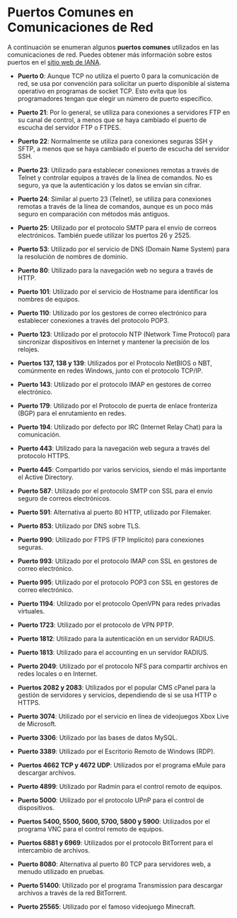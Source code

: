 # Puertos Comunes en Comunicaciones de Red

A continuación se enumeran algunos **puertos comunes** utilizados en las comunicaciones de red. Puedes obtener más información sobre estos puertos en el [sitio web de IANA](https://www.iana.org/assignments/service-names-port-numbers/service-names-port-numbers.xhtml?&page=1).

- **Puerto 0**: Aunque TCP no utiliza el puerto 0 para la comunicación de red, se usa por convención para solicitar un puerto disponible al sistema operativo en programas de socket TCP. Esto evita que los programadores tengan que elegir un número de puerto específico.

- **Puerto 21**: Por lo general, se utiliza para conexiones a servidores FTP en su canal de control, a menos que se haya cambiado el puerto de escucha del servidor FTP o FTPES.

- **Puerto 22**: Normalmente se utiliza para conexiones seguras SSH y SFTP, a menos que se haya cambiado el puerto de escucha del servidor SSH.

- **Puerto 23**: Utilizado para establecer conexiones remotas a través de Telnet y controlar equipos a través de la línea de comandos. No es seguro, ya que la autenticación y los datos se envían sin cifrar.

- **Puerto 24**: Similar al puerto 23 (Telnet), se utiliza para conexiones remotas a través de la línea de comandos, aunque es un poco más seguro en comparación con métodos más antiguos.

- **Puerto 25**: Utilizado por el protocolo SMTP para el envío de correos electrónicos. También puede utilizar los puertos 26 y 2525.

- **Puerto 53**: Utilizado por el servicio de DNS (Domain Name System) para la resolución de nombres de dominio.

- **Puerto 80**: Utilizado para la navegación web no segura a través de HTTP.

- **Puerto 101**: Utilizado por el servicio de Hostname para identificar los nombres de equipos.

- **Puerto 110**: Utilizado por los gestores de correo electrónico para establecer conexiones a través del protocolo POP3.

- **Puerto 123**: Utilizado por el protocolo NTP (Network Time Protocol) para sincronizar dispositivos en Internet y mantener la precisión de los relojes.

- **Puertos 137, 138 y 139**: Utilizados por el Protocolo NetBIOS o NBT, comúnmente en redes Windows, junto con el protocolo TCP/IP.

- **Puerto 143**: Utilizado por el protocolo IMAP en gestores de correo electrónico.

- **Puerto 179**: Utilizado por el Protocolo de puerta de enlace fronteriza (BGP) para el enrutamiento en redes.

- **Puerto 194**: Utilizado por defecto por IRC (Internet Relay Chat) para la comunicación.

- **Puerto 443**: Utilizado para la navegación web segura a través del protocolo HTTPS.

- **Puerto 445**: Compartido por varios servicios, siendo el más importante el Active Directory.

- **Puerto 587**: Utilizado por el protocolo SMTP con SSL para el envío seguro de correos electrónicos.

- **Puerto 591**: Alternativa al puerto 80 HTTP, utilizado por Filemaker.

- **Puerto 853**: Utilizado por DNS sobre TLS.

- **Puerto 990**: Utilizado por FTPS (FTP Implícito) para conexiones seguras.

- **Puerto 993**: Utilizado por el protocolo IMAP con SSL en gestores de correo electrónico.

- **Puerto 995**: Utilizado por el protocolo POP3 con SSL en gestores de correo electrónico.

- **Puerto 1194**: Utilizado por el protocolo OpenVPN para redes privadas virtuales.

- **Puerto 1723**: Utilizado por el protocolo de VPN PPTP.

- **Puerto 1812**: Utilizado para la autenticación en un servidor RADIUS.

- **Puerto 1813**: Utilizado para el accounting en un servidor RADIUS.

- **Puerto 2049**: Utilizado por el protocolo NFS para compartir archivos en redes locales o en Internet.

- **Puertos 2082 y 2083**: Utilizados por el popular CMS cPanel para la gestión de servidores y servicios, dependiendo de si se usa HTTP o HTTPS.

- **Puerto 3074**: Utilizado por el servicio en línea de videojuegos Xbox Live de Microsoft.

- **Puerto 3306**: Utilizado por las bases de datos MySQL.

- **Puerto 3389**: Utilizado por el Escritorio Remoto de Windows (RDP).

- **Puertos 4662 TCP y 4672 UDP**: Utilizados por el programa eMule para descargar archivos.

- **Puerto 4899**: Utilizado por Radmin para el control remoto de equipos.

- **Puerto 5000**: Utilizado por el protocolo UPnP para el control de dispositivos.

- **Puertos 5400, 5500, 5600, 5700, 5800 y 5900**: Utilizados por el programa VNC para el control remoto de equipos.

- **Puertos 6881 y 6969**: Utilizados por el protocolo BitTorrent para el intercambio de archivos.

- **Puerto 8080**: Alternativa al puerto 80 TCP para servidores web, a menudo utilizado en pruebas.

- **Puerto 51400**: Utilizado por el programa Transmission para descargar archivos a través de la red BitTorrent.

- **Puerto 25565**: Utilizado por el famoso videojuego Minecraft.
